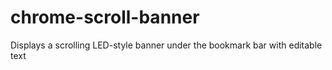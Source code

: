 # chrome-scroll-banner
Displays a scrolling LED-style banner under the bookmark bar with editable text
